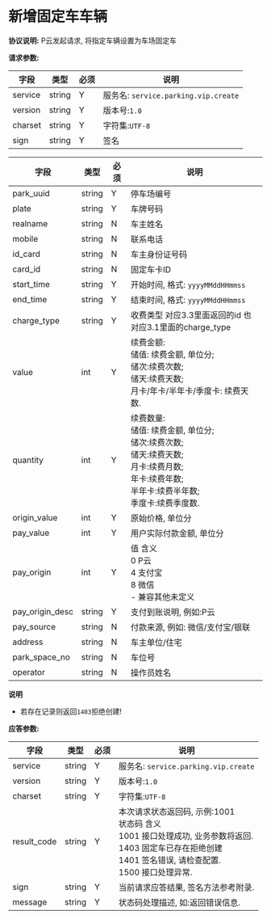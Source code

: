 # 新增固定车车辆

**协议说明:**
P云发起请求, 将指定车辆设置为车场固定车

**请求参数:**

| 字段 | 类型 | 必须 | 说明|
| --- | --- | --- | --- |
| service | string | Y | 服务名: `service.parking.vip.create` |
| version | string | Y | 版本号:`1.0`|
| charset | string | Y | 字符集:`UTF-8`|
| sign | string | Y | 签名|

| 字段 | 类型 | 必须 | 说明 |
| --- | --- | --- | ---|
| park_uuid | string | Y | 停车场编号|
| plate | string | Y | 车牌号码     |
| realname | string | N | 车主姓名 |
| mobile | string | N | 联系电话 |
| id_card | string | N | 车主身份证号码 |
| card_id | string | N | 固定车卡ID |
| start_time | string | Y | 开始时间, 格式: `yyyyMMddHHmmss` |
| end_time | string | Y | 结束时间, 格式: `yyyyMMddHHmmss` |
| charge_type | string | Y | 收费类型 对应3.3里面返回的id 也对应3.1里面的charge_type |
| value | int | Y | 续费金额:<br/>储值: 续费金额, 单位分;<br/>储次:续费次数;<br/>储天:续费天数;<br/>月卡/年卡/半年卡/季度卡: 续费天数. |
| quantity | int | Y | 续费数量:<br/>储值: 续费金额, 单位分;<br/>储次:续费次数;<br/>储天:续费天数;<br/>月卡:续费月数;<br/>年卡:续费年数;<br/>半年卡:续费半年数;<br/>季度卡:续费季度数.|
| origin_value | int | Y | 原始价格, 单位分 |
| pay_value | int | Y | 用户实际付款金额, 单位分 |
| pay_origin | int | Y | 值 含义<br/>0    P云<br/>4   支付宝<br/>8    微信<br/>-     兼容其他未定义|
| pay_origin_desc | string | Y | 支付到账说明, 例如:P云|
| pay_source | string | N | 付款来源, 例如: 微信/支付宝/银联 |
| address | string | N | 车主单位/住宅 |
| park_space_no | string | N | 车位号 |
| operator | string | N | 操作员姓名 |

**说明**
- 若存在记录则返回`1403`拒绝创建!

**应答参数:**

| 字段 | 类型 | 必须 | 说明|
| --- | --- | --- | --- |
| service | string | Y | 服务名: `service.parking.vip.create` |
| version | string | Y | 版本号:`1.0`|
| charset | string | Y | 字符集:`UTF-8`|
| result_code | string | Y | 本次请求状态返回码, 示例:1001<br/>状态码  含义<br/>1001  接口处理成功, 业务参数将返回.<br/>1403 固定车已存在拒绝创建<br/>1401  签名错误, 请检查配置.<br/>1500  接口处理异常. |
| sign | string | Y | 当前请求应答结果, 签名方法参考附录. |
| message | string | Y | 状态码处理描述, 如:返回错误信息. |
